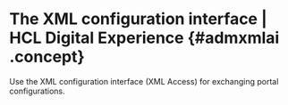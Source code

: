 # The XML configuration interface \| HCL Digital Experience {#admxmlai .concept}

Use the XML configuration interface \(XML Access\) for exchanging portal configurations.

